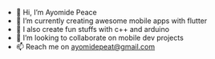 - 👋 Hi, I’m Ayomide Peace
- 👀 I’m currently creating awesome mobile apps with flutter
- 🌱 I also create fun stuffs with c++ and arduino
- 💞️ I’m looking to collaborate on mobile dev projects
- 📫 Reach me on ayomidepeat@gmail.com

<!---
AyomidePeat/AyomidePeat is a ✨ special ✨ repository because its `README.md` (this file) appears on your GitHub profile.
You can click thePreview link to take a look at your changes.
--->
